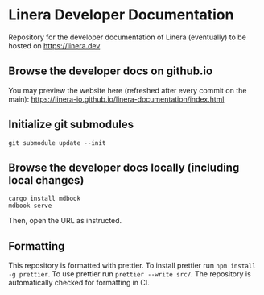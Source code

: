# Linera Developer Documentation

Repository for the developer documentation of Linera (eventually) to be hosted on https://linera.dev

## Browse the developer docs on github.io

You may preview the website here (refreshed after every commit on the main): https://linera-io.github.io/linera-documentation/index.html

## Initialize git submodules

```
git submodule update --init
```

## Browse the developer docs locally (including local changes)

```
cargo install mdbook
mdbook serve
```
Then, open the URL as instructed.

## Formatting

This repository is formatted with prettier. To install prettier run `npm install -g prettier`.
To use prettier run `prettier --write src/`. The repository is automatically checked for 
formatting in CI.
